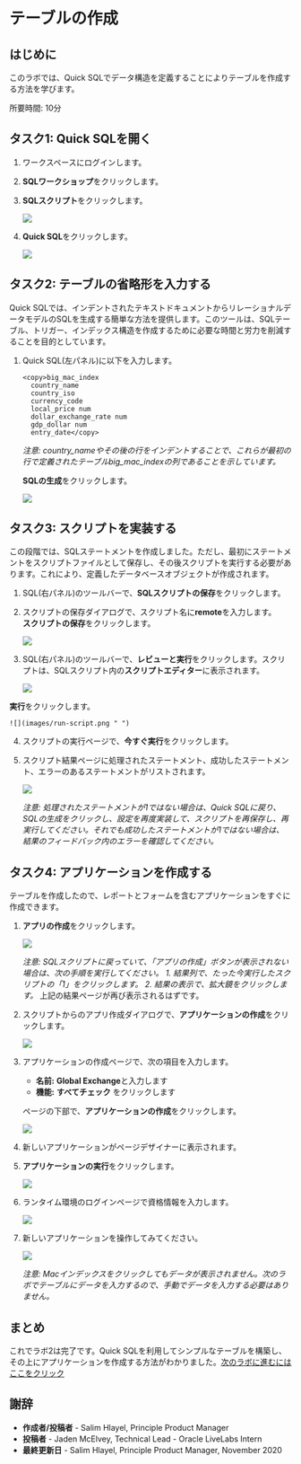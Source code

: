 # テーブルの作成

## はじめに

このラボでは、Quick SQLでデータ構造を定義することによりテーブルを作成する方法を学びます。

所要時間: 10分  

## タスク1: Quick SQLを開く
1. ワークスペースにログインします。  
2. **SQLワークショップ**をクリックします。
3. **SQLスクリプト**をクリックします。

    ![](images/go-sql-scripts.png " ")

4. **Quick SQL**をクリックします。

    ![](images/go-quick-sql.png " ")

## タスク2: テーブルの省略形を入力する
Quick SQLでは、インデントされたテキストドキュメントからリレーショナルデータモデルのSQLを生成する簡単な方法を提供します。このツールは、SQLテーブル、トリガー、インデックス構造を作成するために必要な時間と労力を削減することを目的としています。

1. Quick SQL(左パネル)に以下を入力します。

    ```
    <copy>big_mac_index  
      country_name  
      country_iso
      currency_code
      local_price num
      dollar_exchange_rate num
      gdp_dollar num
      entry_date</copy>
    ```

    *注意: country_nameやその後の行をインデントすることで、これらが最初の行で定義されたテーブルbig_mac_indexの列であることを示しています。*

    **SQLの生成**をクリックします。

    ![](images/enter-table.png " ")

## タスク3: スクリプトを実装する
この段階では、SQLステートメントを作成しました。ただし、最初にステートメントをスクリプトファイルとして保存し、その後スクリプトを実行する必要があります。これにより、定義したデータベースオブジェクトが作成されます。

1. SQL(右パネル)のツールバーで、**SQLスクリプトの保存**をクリックします。  
2. スクリプトの保存ダイアログで、スクリプト名に**remote**を入力します。  
**スクリプトの保存**をクリックします。

    ![](images/save-script.png " ")

3. SQL(右パネル)のツールバーで、**レビューと実行**をクリックします。スクリプトは、SQLスクリプト内の**スクリプトエディター**に表示されます。

    ![](images/review-script.png " ")

**実行**をクリックします。

    ![](images/run-script.png " ")

4. スクリプトの実行ページで、**今すぐ実行**をクリックします。
5. スクリプト結果ページに処理されたステートメント、成功したステートメント、エラーのあるステートメントがリストされます。

    ![](images/results.png " ")

    *注意: 処理されたステートメントが1ではない場合は、Quick SQLに戻り、SQLの生成をクリックし、設定を再度実装して、スクリプトを再保存し、再実行してください。それでも成功したステートメントが1ではない場合は、結果のフィードバック内のエラーを確認してください。*

## タスク4: アプリケーションを作成する

テーブルを作成したので、レポートとフォームを含むアプリケーションをすぐに作成できます。

1. **アプリの作成**をクリックします。

    ![](images/go-create-app.png " ")

    *注意: SQLスクリプトに戻っていて、「アプリの作成」ボタンが表示されない場合は、次の手順を実行してください。*
    *1. 結果列で、たった今実行したスクリプトの「1」をクリックします。*
    *2. 結果の表示で、拡大鏡をクリックします。*
    上記の結果ページが再び表示されるはずです。

2. スクリプトからのアプリ作成ダイアログで、**アプリケーションの作成**をクリックします。

    ![](images/create-application.png " ")

3. アプリケーションの作成ページで、次の項目を入力します。
    - **名前:** **Global Exchange**と入力します
    - **機能:** **すべてチェック** をクリックします

   ページの下部で、**アプリケーションの作成**をクリックします。

    ![](images/set-create-app.png " ")  

4. 新しいアプリケーションがページデザイナーに表示されます。
5. **アプリケーションの実行**をクリックします。

    ![](images/run-app.png " ")

6. ランタイム環境のログインページで資格情報を入力します。

    ![](images/login.png " ")  

7. 新しいアプリケーションを操作してみてください。

    ![](images/runtime-app.png " ")

    *注意: Macインデックスをクリックしてもデータが表示されません。次のラボでテーブルにデータを入力するので、手動でデータを入力する必要はありません。*

## **まとめ**
これでラボ2は完了です。Quick SQLを利用してシンプルなテーブルを構築し、その上にアプリケーションを作成する方法がわかりました。[次のラボに進むにはここをクリック](?lab=lab-3-populating-table)

## 謝辞

 - **作成者/投稿者** -  Salim Hlayel, Principle Product Manager
 - **投稿者** - Jaden McElvey, Technical Lead - Oracle LiveLabs Intern
 - **最終更新日** - Salim Hlayel, Principle Product Manager, November 2020

